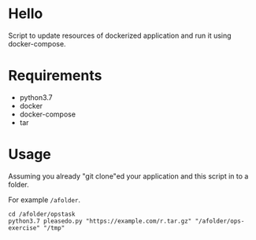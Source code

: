 # Hello

Script to update resources of dockerized
application and run it using docker-compose.

# Requirements

- python3.7
- docker
- docker-compose
- tar

# Usage

Assuming you already "git clone"ed your application
and this script in to a folder.

For example `/afolder`.

```
cd /afolder/opstask
python3.7 pleasedo.py "https://example.com/r.tar.gz" "/afolder/ops-exercise" "/tmp"
```

